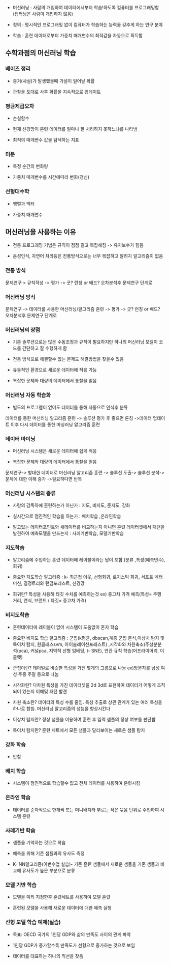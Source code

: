 - 머신러닝 : 사람의 개입하여 데이터에서부터 학습!하도록 컴퓨터를 프로그래밍함 (딥러닝은 사람이 개입하지 않음)

- 정의 : 명시적인 프로그래밍 없이 컴퓨터가 학습하는 능력을 갖추게 하는 연구 분야

- 학습 : 훈련 데이터로부터 가중치 매개변수의 최적값을 자동으로 획득함

## 수학과점의 머신러닝 학습

### 베이즈 정리

- 증거(사실)가 발생했을때 가설이 일어날 확률

- 관찰을 토대로 사후 확률을 지속적으로 업데이트

### 평균제곱오차

- 손실함수

- 현재 신경망이 훈련 데이터를 얼마나 잘 처리하지 못하느냐를 나타냄

- 최적의 매개변수 값을 탐색하는 지표

### 미분

- 특정 순간의 변화량

- 가중치 매개변수를 시간에따라 변화(갱신)

### 선형대수학

- 행렬과 백터

- 가중치 매개변수

## 머신러닝을 사용하는 이유

- 전통 프로그래밍 기법은 규칙이 점점 길고 복잡해짐 -> 유지보수가 힘듬

- 음성인식, 자연어 처리등은 전통방식으로는 너무 복잡하고 알려지 알고리즘이 없음

### 전통 방식

문제연구 > 규칙작성 -> 평가 -> 굿? 런칭 or 배드? 오차분석후 문제연구 단계로

### 머신러닝 방식

문제연구 -> 데이터를 사용한 머신러닝/알고리즘 훈련 -> 평가 -> 굿? 런칭 or 배드? 오차분석후 문제연구 단계로

### 머신러닝의 장점

- 기존 솔루션으로는 많은 수동조정과 규칙이 필요하지만 하나의 머신러닝 모델이 코드를 간단하고 잘 수행하게 함

- 전통 방식으로 해결할수 없는 문제도 해결방법을 찾을수 있음

- 유동적인 환경으로 새로운 데이터에 적응 가능

- 복잡한 문제와 대량의 데이터에서 통찰을 얻음

### 머신러닝 자동 학습화

- 별도의 프로그램이 없어도 데이터를 통해 자동으로 인식후 분류

데이터를 통한 머신러닝 알고리즘 훈련 -> 솔루션 평가 후 좋으면 론칭 ->데이터 업데이트 이후 다시 데이터를 통한 머싱러닝 알고리즘 훈련

### 데이터 마이닝

- 머신러닝 시스템은 새로운 데이터에 쉽게 적응

- 복잡한 문제와 대량의 데이터에서 통찰을 얻음

문제연구-> 방대한 데이터로 머신러닝 알고리즘 훈련 -> 솔루션 도출-> 솔루션 분석-> 문제에 대한 이해 증가 ->필요하다면 반복

### 머신러닝 시스템의 종류

- 사람의 감독하에 훈련하는가 아닌가 : 지도, 비지도, 준지도, 강화

- 실시간으로 점진적인 학습을 하는가 : 배치학습 ,온라인학습

- 알고있는 데이터포인트와 새데이터를 비교하는지 아니면 훈련 데이터셋에서 패턴을 발견하여 예측모델을 만드는지 : 사례기반학습, 모델기반학습

### 지도학습

- 알고리즘에 주입하는 훈련 데이터에 레이블이라는 답이 포함 (분류 ,특성(예측변수),회귀)

- 중요한 지도학습 알고리즘 : k- 최근접 이웃, 선형회귀, 로지스틱 회귀, 서포트 벡터머신, 결정트리와 랜덤포레스트, 신경망

- 회귀란? 특성을 사용해 타깃 수치를 예측하는것 ex) 중고차 가격 예측(특성= 주행거리, 연식, 브랜드 / 타깃= 중고차 가격)

### 비지도학습

- 훈련데이터에 레이블이 없어 시스템이 도움없이 혼자 학습

- 중요한 비지도 학습 알고리즘 : 군집(k평균, dbscan,계층 군집 분석,이상치 탐지 및 특이치 탐지, 원클래스svm, 아이솔레이션포레스트) ,시각화와 차원축소(주성분분석(pca), 커널pca, 지역적 선형 임베딩, t- SNE), 연관 규칙 학습(어프라이어리, 이클렛)

- 군집이란? 데이털르 비슷한 특성을 가진 몇개의 그룹으로 나눔 ex)방문자를 남성 여성 주중 주말 등으로 나눔

- 시각화란? 다차원 특성을 가진 데이터셋을 2d 3d로 표현하여 데이터가 어떻게 조직되어 있는지 이해및 패턴 발견

- 차원 축소란? 데이터의 특성 수를 줄임. 특성 추출로 상관 관계가 있는 여러 특성을 하나로 합침. 머신러닝 알고리즘의 성능을 향상시킨다

- 이상치 탐지란? 정상 샘플을 이용하여 훈련 후 입력 샘플의 정상 여부를 판단함

- 특이치 탐지란? 훈련 세트에서 모든 샘플과 달라보이는 새로운 샘플 탐지

### 강화 학습

- 안함

### 배치 학습

- 시스템이 점진적으로 학습할수 없고 전체 데이터를 사용하여 훈련시킴

### 온라인 학습

- 데이터를 순차적으로 한개씩 또는 미니배치라 부르는 작은 묶음 단위로 주입하여 시스템 훈련

### 사례기반 학습

- 샘플을 기억하는 것으로 학습

- 예측을 위해 기존 샘플과의 유사도 측정

- K- NN알고리즘(이번수업 실습)- 기존 훈련 샘플에서 새로운 샘플을 기존 샘플과 비교해 유사도가 높은 부분으로 분류

### 모델 기반 학습

- 모델을 미리 지정한후 훈련세트를 사용하여 모델 훈련

- 훈련된 모델을 사용해 새로운 데이터에 대한 예측 실행

### 선형 모델 학습 예제(실습)

- 목표: OECD 국가의 1인당 GDP와 삶의 만족도 사이의 관계 파악

- 1인당 GDP가 증가할수록 만족도가 선형으로 증가하는 것으로 보임

- 데이터를 대표하는 하나의 직선을 찾음
